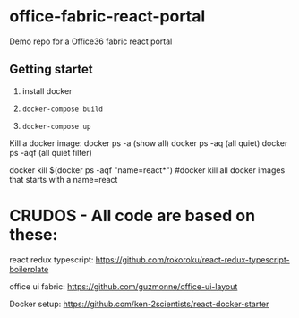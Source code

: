 # office-fabric-react-portal
Demo repo for a Office36 fabric react portal

## Getting startet
1. install docker

2. `docker-compose build`
3. `docker-compose up`

Kill a docker image:
docker ps -a (show all)
docker ps -aq (all quiet)
docker ps -aqf (all quiet filter)

docker kill $(docker ps -aqf "name=react*")
#docker kill all docker images that starts with a name=react


# CRUDOS - All code are based on these:

react redux typescript:
https://github.com/rokoroku/react-redux-typescript-boilerplate

office ui fabric:
https://github.com/guzmonne/office-ui-layout

Docker setup:
https://github.com/ken-2scientists/react-docker-starter